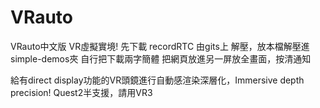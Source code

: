 # VRauto
VRauto中文版
VR虛擬實境!
先下載 recordRTC 由gits上
解壓，放本檔解壓進simple-demos夾
自行把下載兩字簡體
把網頁放進另一屏放全畫面，按清通知


給有direct display功能的VR頭鏡進行自動感渲染深層化，Immersive depth precision!
Quest2半支援，請用VR3
